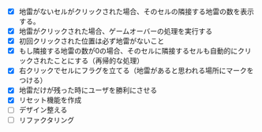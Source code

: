 - [x] 地雷がないセルがクリックされた場合、そのセルの隣接する地雷の数を表示する。
- [x] 地雷がクリックされた場合、ゲームオーバーの処理を実行する
- [x] 初回クリックされた位置は必ず地雷がないこと
- [x] もし隣接する地雷の数が0の場合、そのセルに隣接するセルも自動的にクリックされたことにする（再帰的な処理）
- [x] 右クリックでセルにフラグを立てる（地雷があると思われる場所にマークをつける）
- [x] 地雷だけが残った時にユーザを勝利にさせる
- [x] リセット機能を作成
- [ ] デザイン整える
- [ ] リファクタリング
